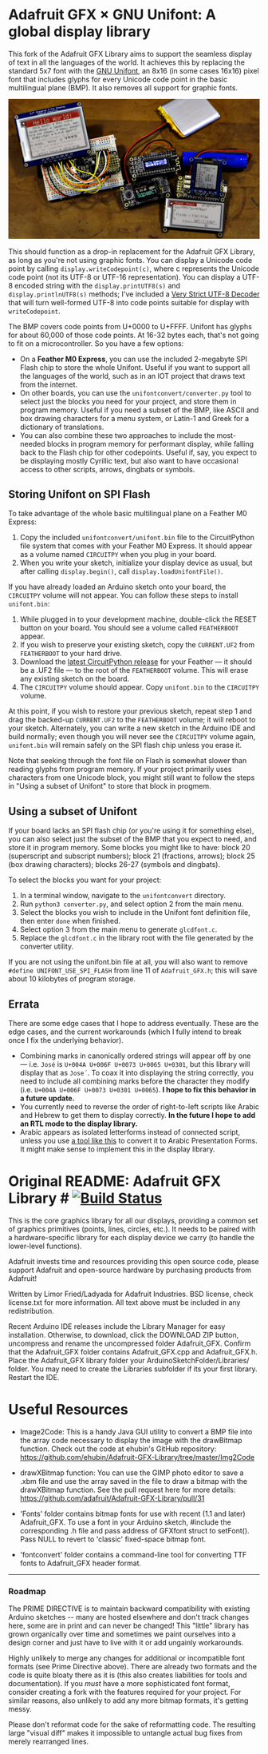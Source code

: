 # Adafruit GFX × GNU Unifont: A global display library

This fork of the Adafruit GFX Library aims to support the seamless display of text in all the languages of the world. It achieves this by replacing the standard 5x7 font with the [GNU Unifont](http://unifoundry.com/unifont/index.html), an 8x16 (in some cases 16x16) pixel font that includes glyphs for every Unicode code point in the basic multilingual plane (BMP). It also removes all support for graphic fonts.

![Two e-ink displays, one OLED, a TFT and a memory LCD displaying a variety of Unicode examples: Hello World in ten languages; a series of icons and symbols; a handful of mathematical formulas; and a chapter of the Tao Te Ching in Chinese.](/example.jpg?raw=true)

This should function as a drop-in replacement for the Adafruit GFX Library, as long as you're not using graphic fonts. You can display a Unicode code point by calling `display.writeCodepoint(c)`, where c represents the Unicode code point (not its UTF-8 or UTF-16 representation). You can display a UTF-8 encoded string with the `display.printUTF8(s)` and `display.printlnUTF8(s)` methods; I've included a [Very Strict UTF-8 Decoder](https://github.com/douglascrockford/JSON-c/blob/master/utf8_decode.c) that will turn well-formed UTF-8 into code points suitable for display with `writeCodepoint`.

The BMP covers code points from U+0000 to U+FFFF. Unifont has glyphs for about 60,000 of those code points. At 16-32 bytes each, that's not going to fit on a microcontroller. So you have a few options:

* On a **Feather M0 Express**, you can use the included 2-megabyte SPI Flash chip to store the whole Unifont. Useful if you want to support all the languages of the world, such as in an IOT project that draws text from the internet.
* On other boards, you can use the `unifontconvert/converter.py` tool to select just the blocks you need for your project, and store them in program memory. Useful if you need a subset of the BMP, like ASCII and box drawing characters for a menu system, or Latin-1 and Greek for a dictionary of translations.
* You can also combine these two approaches to include the most-needed blocks in program memory for performant display, while falling back to the Flash chip for other codepoints. Useful if, say, you expect to be displaying mostly Cyrillic text, but also want to have occasional access to other scripts, arrows, dingbats or symbols.

## Storing Unifont on SPI Flash

To take advantage of the whole basic multilingual plane on a Feather M0 Express:

1. Copy the included `unifontconvert/unifont.bin` file to the CircuitPython file system that comes with your Feather M0 Express. It should appear as a volume named `CIRCUITPY` when you plug in your board.
2. When you write your sketch, initialize your display device as usual, but after calling `display.begin()`, call `display.loadUnifontFile()`.

If you have already loaded an Arduino sketch onto your board, the `CIRCUITPY` volume will not appear. You can follow these steps to install `unifont.bin`:

1. While plugged in to your development machine, double-click the RESET button on your board. You should see a volume called `FEATHERBOOT` appear.
2. If you wish to preserve your existing sketch, copy the `CURRENT.UF2` from `FEATHERBOOT` to your hard drive.
3. Download the [latest CircuitPython release](https://github.com/adafruit/circuitpython/releases/tag/3.1.2) for your Feather — it should be a .UF2 file — to the root of the `FEATHERBOOT` volume. This will erase any existing sketch on the board.
4. The `CIRCUITPY` volume should appear. Copy `unifont.bin` to the `CIRCUITPY` volume.

At this point, if you wish to restore your previous sketch, repeat step 1 and drag the backed-up `CURRENT.UF2` to the `FEATHERBOOT` volume; it will reboot to your sketch. Alternately, you can write a new sketch in the Arduino IDE and build normally; even though you will never see the `CIRCUITPY` volume again, `unifont.bin` will remain safely on the SPI flash chip unless you erase it.

Note that seeking through the font file on Flash is somewhat slower than reading glyphs from program memory. If your project primarily uses characters from one Unicode block, you might still want to follow the steps in "Using a subset of Unifont" to store that block in progmem.

## Using a subset of Unifont

If your board lacks an SPI flash chip (or you're using it for something else), you can also select just the subset of the BMP that you expect to need, and store it in program memory. Some blocks you might like to have: block 20 (superscript and subscript numbers); block 21 (fractions, arrows); block 25 (box drawing characters); blocks 26-27 (symbols and dingbats).

To select the blocks you want for your project:

1. In a terminal window, navigate to the `unifontconvert` directory.
2. Run `python3 converter.py`, and select option 2 from the main menu.
3. Select the blocks you wish to include in the Unifont font definition file, then enter `done` when finished.
4. Select option 3 from the main menu to generate `glcdfont.c`. 
5. Replace the `glcdfont.c` in the library root with the file generated by the converter utility.

If you are not using the unifont.bin file at all, you will also want to remove `#define UNIFONT_USE_SPI_FLASH` from line 11 of `Adafruit_GFX.h`; this will save about 10 kilobytes of program storage.

## Errata

There are some edge cases that I hope to address eventually. These are the edge cases, and the current workarounds (which I fully intend to break once I fix the underlying behavior).

* Combining marks in canonically ordered strings will appear off by one — i.e. `José` is `U+004A U+006F U+0073 U+0065 U+0301`, but this library will display that as `Jose´`. To coax it into displaying the string correctly, you need to include all combining marks before the character they modify (i.e. `U+004A U+006F U+0073 U+0301 U+0065`). **I hope to fix this behavior in a future update.**
* You currently need to reverse the order of right-to-left scripts like Arabic and Hebrew to get them to display correctly. **In the future I hope to add an RTL mode to the display library.**
* Arabic appears as isolated letterforms instead of connected script, unless you use [a tool like this](https://github.com/artem-azarov/Arabic-Converter-From-and-To-Arabic-Presentation-Forms-B) to convert it to Arabic Presentation Forms. It might make sense to implement this in the display library.

# Original README: Adafruit GFX Library # [![Build Status](https://travis-ci.com/adafruit/Adafruit-GFX-Library.svg?branch=master)](https://travis-ci.org/adafruit/Adafruit-GFX-Library)

This is the core graphics library for all our displays, providing a common set of graphics primitives (points, lines, circles, etc.). It needs to be paired with a hardware-specific library for each display device we carry (to handle the lower-level functions).

Adafruit invests time and resources providing this open source code, please support Adafruit and open-source hardware by purchasing products from Adafruit!

Written by Limor Fried/Ladyada for Adafruit Industries.
BSD license, check license.txt for more information.
All text above must be included in any redistribution.

Recent Arduino IDE releases include the Library Manager for easy installation. Otherwise, to download, click the DOWNLOAD ZIP button, uncompress and rename the uncompressed folder Adafruit_GFX. Confirm that the Adafruit_GFX folder contains Adafruit_GFX.cpp and Adafruit_GFX.h. Place the Adafruit_GFX library folder your ArduinoSketchFolder/Libraries/ folder. You may need to create the Libraries subfolder if its your first library. Restart the IDE.

# Useful Resources

- Image2Code: This is a handy Java GUI utility to convert a BMP file into the array code necessary to display the image with the drawBitmap function. Check out the code at ehubin's GitHub repository: https://github.com/ehubin/Adafruit-GFX-Library/tree/master/Img2Code

- drawXBitmap function: You can use the GIMP photo editor to save a .xbm file and use the array saved in the file to draw a bitmap with the drawXBitmap function. See the pull request here for more details: https://github.com/adafruit/Adafruit-GFX-Library/pull/31

- 'Fonts' folder contains bitmap fonts for use with recent (1.1 and later) Adafruit_GFX. To use a font in your Arduino sketch, \#include the corresponding .h file and pass address of GFXfont struct to setFont(). Pass NULL to revert to 'classic' fixed-space bitmap font.

- 'fontconvert' folder contains a command-line tool for converting TTF fonts to Adafruit_GFX header format.

---

### Roadmap

The PRIME DIRECTIVE is to maintain backward compatibility with existing Arduino sketches -- many are hosted elsewhere and don't track changes here, some are in print and can never be changed! This "little" library has grown organically over time and sometimes we paint ourselves into a design corner and just have to live with it or add ungainly workarounds.

Highly unlikely to merge any changes for additional or incompatible font formats (see Prime Directive above). There are already two formats and the code is quite bloaty there as it is (this also creates liabilities for tools and documentation). If you *must* have a more sophisticated font format, consider creating a fork with the features required for your project. For similar reasons, also unlikely to add any more bitmap formats, it's getting messy.

Please don't reformat code for the sake of reformatting code. The resulting large "visual diff" makes it impossible to untangle actual bug fixes from merely rearranged lines.
